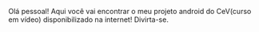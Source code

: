 Olá pessoal! Aqui você vai encontrar o meu projeto android do CeV(curso em vídeo) disponibilizado na internet! Divirta-se.
